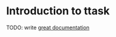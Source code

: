 # Introduction to ttask

TODO: write [great documentation](http://jacobian.org/writing/what-to-write/)
